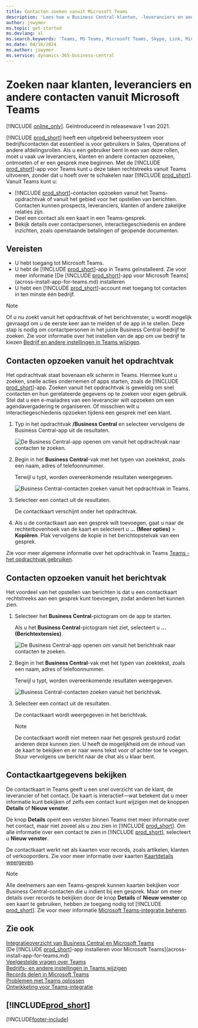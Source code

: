 ```yaml
---
title: Contacten zoeken vanuit Microsoft Teams
description: 'Lees hoe u Business Central-klanten, -leveranciers en andere -contactpersonen opzoekt vanuit Microsoft Teams.'
author: jswymer
ms.topic: get-started
ms.devlang: al
ms.search.keywords: 'Teams, MS Teams, Microsoft Teams, Skype, Link, Microsoft 365, contacts, search, messaging extensions'
ms.date: 04/16/2024
ms.author: jswymer
ms.service: dynamics-365-business-central
---
```


# <a name="searching-for-customers-vendors-and-other-contacts-from-microsoft-teams"></a>Zoeken naar klanten, leveranciers en andere contacten vanuit Microsoft Teams

[!INCLUDE [online_only](includes/online_only.md)]. Geïntroduceerd in releasewave 1 van 2021.

[!INCLUDE [prod_short](includes/prod_short.md)] heeft een uitgebreid beheersysteem voor bedrijfscontacten dat essentieel is voor gebruikers in Sales, Operations of andere afdelingsrollen. Als u een gebruiker bent in een van deze rollen, moet u vaak uw leveranciers, klanten en andere contacten opzoeken, ontmoeten of er een gesprek mee beginnen. Met de [!INCLUDE [prod_short](includes/prod_short.md)]-app voor Teams kunt u deze taken rechtstreeks vanuit Teams uitvoeren, zonder dat u hoeft over te schakelen naar [!INCLUDE [prod_short](includes/prod_short.md)]. Vanuit Teams kunt u:

- [!INCLUDE [prod_short](includes/prod_short.md)]-contacten opzoeken vanuit het Teams-opdrachtvak of vanuit het gebied voor het opstellen van berichten. Contacten kunnen prospects, leveranciers, klanten of andere zakelijke relaties zijn.
- Deel een contact als een kaart in een Teams-gesprek.
- Bekijk details over contactpersonen, interactiegeschiedenis en andere inzichten, zoals openstaande betalingen of geopende documenten.

## <a name="prerequisites"></a>Vereisten

- U hebt toegang tot Microsoft Teams.
- U hebt de [!INCLUDE [prod_short](includes/prod_short.md)]-app in Teams geïnstalleerd. Zie voor meer informatie [De [!INCLUDE [prod_short](includes/prod_short.md)]-app voor Microsoft Teams](across-install-app-for-teams.md) installeren
- U hebt een [!INCLUDE [prod_short](includes/prod_short.md)]-account met toegang tot contacten in ten minste één bedrijf.

> [!NOTE]
> Of u nu zoekt vanuit het opdrachtvak of het berichtvenster, u wordt mogelijk gevraagd om u de eerste keer aan te melden of de app in te stellen. Deze stap is nodig om contactpersonen in het juiste Business Central-bedrijf te zoeken. Zie voor informatie over het instellen van de app om uw bedrijf te kiezen [Bedrijf en andere instellingen in Teams wijzigen](across-teams-settings.md).

## <a name="look-up-contacts-from-the-command-box"></a>Contacten opzoeken vanuit het opdrachtvak

Het opdrachtvak staat bovenaan elk scherm in Teams. Hiermee kunt u zoeken, snelle acties ondernemen of apps starten, zoals de [!INCLUDE [prod_short](includes/prod_short.md)]-app. Zoeken vanuit het opdrachtvak is geweldig om snel contacten en hun gerelateerde gegevens op te zoeken voor eigen gebruik. Stel dat u een e-mailadres van een leverancier wilt opzoeken om een agendavergadering te organiseren. Of misschien wilt u interactiegeschiedenis opzoeken tijdens een gesprek met een klant.

1. Typ in het opdrachtvak **/Business Central** en selecteer vervolgens de Business Central-app uit de resultaten.

    ![De Business Central-app openen om vanuit het opdrachtvak naar contacten te zoeken.](media/teams-contacts-command-1a.png)

2. Begin in het **Business Central**-vak met het typen van zoektekst, zoals een naam, adres of telefoonnummer.

    Terwijl u typt, worden overeenkomende resultaten weergegeven.

    ![Business Central-contacten zoeken vanuit het opdrachtvak in Teams.](media/teams-contacts-command-2.png)
3. Selecteer een contact uit de resultaten.

    De contactkaart verschijnt onder het opdrachtvak.

4. Als u de contactkaart aan een gesprek wilt toevoegen, gaat u naar de rechterbovenhoek van de kaart en selecteert u **... (Meer opties)** > **Kopiëren**. Plak vervolgens de kopie in het berichtopstelvak van een gesprek.  

Zie voor meer algemene informatie over het opdrachtvak in Teams [Teams - het opdrachtvak gebruiken](https://support.microsoft.com/en-us/office/use-the-command-box-13c4e429-7324-4886-b377-5dbed539193b).

## <a name="look-up-contacts-from-the-message-compose-box"></a>Contacten opzoeken vanuit het berichtvak

Het voordeel van het opstellen van berichten is dat u een contactkaart rechtstreeks aan een gesprek kunt toevoegen, zodat anderen het kunnen zien.

1. Selecteer het **Business Central**-pictogram om de app te starten.

    Als u het **Business Central**-pictogram niet ziet, selecteert u **... (Berichtextensies)**.

    ![De Business Central-app openen om vanuit het berichtvak naar contacten te zoeken.](media/teams-contacts-message-box.png)

2. Begin in het **Business Central**-vak met het typen van zoektekst, zoals een naam, adres of telefoonnummer.

    Terwijl u typt, worden overeenkomende resultaten weergegeven.

    ![Business Central-contacten zoeken vanuit het berichtvak.](media/teams-contacts-5.png)
3. Selecteer een contact uit de resultaten.

    De contactkaart wordt weergegeven in het berichtvak.

    > [!NOTE]
    > De contactkaart wordt niet meteen naar het gesprek gestuurd zodat anderen deze kunnen zien. U heeft de mogelijkheid om de inhoud van de kaart te bekijken en er naar wens tekst voor of achter toe te voegen. Stuur vervolgens uw bericht naar de chat als u klaar bent.

<!--
### <a name="heres-another-way"></a>Here's another way

1. Instead of using the **Business Central** icon, type **@Business Central** directly in the message compose box.
2. Enter your search terms in the box.
3. Use the up and down arrow keys on the keyboard to choose a contact, then select <kbd>Enter</kbd> to select it.-->

## <a name="viewing-contact-card-details"></a>Contactkaartgegevens bekijken

De contactkaart in Teams geeft u een snel overzicht van de klant, de leverancier of het contact. De kaart is interactief&mdash;wat betekent dat u meer informatie kunt bekijken of zelfs een contact kunt wijzigen met de knoppen **Details** of **Nieuw venster**.

De knop **Details** opent een venster binnen Teams met meer informatie over het contact, maar niet zoveel als u zou zien in [!INCLUDE [prod_short](includes/prod_short.md)]. Om alle informatie over een contact te zien in [!INCLUDE [prod_short](includes/prod_short.md)], selecteert u **Nieuw venster**.

De contactkaart werkt net als kaarten voor records, zoals artikelen, klanten of verkooporders. Zie voor meer informatie over kaarten [Kaartdetails weergeven](across-working-with-teams.md#view-card-details).

> [!NOTE]
> Alle deelnemers aan een Teams-gesprek kunnen kaarten bekijken voor Business Central-contacten die u indient bij een gesprek. Maar om meer details over records te bekijken door de knop **Details** of **Nieuw venster** op een kaart te gebruiken, hebben ze toegang nodig tot [!INCLUDE [prod_short](includes/prod_short.md)]. Zie voor meer informatie [Microsoft Teams-integratie beheren](admin-teams-integration.md#minimum-requirements-1).

## <a name="see-also"></a>Zie ook

[Integratieoverzicht van Business Central en Microsoft Teams](across-teams-overview.md)  
[De [!INCLUDE [prod_short](includes/prod_short.md)]-app installeren voor Microsoft Teams](across-install-app-for-teams.md)  
[Veelgestelde vragen over Teams](teams-faq.md)  
[Bedrijfs- en andere instellingen in Teams wijzigen](across-teams-settings.md)  
[Records delen in Microsoft Teams](across-working-with-teams.md)  
[Problemen met Teams oplossen](admin-teams-troubleshooting.md)  
[Ontwikkeling voor Teams-integratie](/dynamics365/business-central/dev-itpro/developer/devenv-develop-for-teams)  

## [!INCLUDE[prod_short](includes/free_trial_md.md)]  


[!INCLUDE[footer-include](includes/footer-banner.md)]
